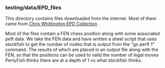 



### testing/data/EPD_files

This directory contains files downloaded from the internet. Most of them came from [Chris Whittington EPD Collection](https://github.com/ChrisWhittington/Chess-EPDs) .

Most of the files contain a FEN chess position along with some associated peft data. We take the FEN data and have written a sheel script that uses stockfish to get the number of nodes that is output from the "go perft 1" command. The results of which are placed in an output file along with the FEN, so that the positions can be used to valid the number of legal moves PertyFish thinks there are at a depth of 1 vs what stockfish thinks. 


